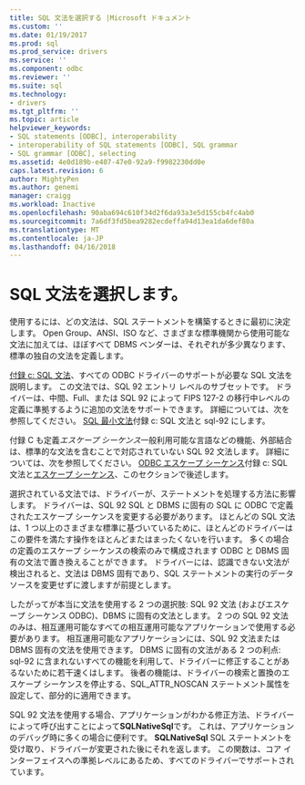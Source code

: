 ```yaml
---
title: SQL 文法を選択する |Microsoft ドキュメント
ms.custom: ''
ms.date: 01/19/2017
ms.prod: sql
ms.prod_service: drivers
ms.service: ''
ms.component: odbc
ms.reviewer: ''
ms.suite: sql
ms.technology:
- drivers
ms.tgt_pltfrm: ''
ms.topic: article
helpviewer_keywords:
- SQL statements [ODBC], interoperability
- interoperability of SQL statements [ODBC], SQL grammar
- SQL grammar [ODBC], selecting
ms.assetid: 4e0d189b-e407-47e0-92a9-f9982230dd0e
caps.latest.revision: 6
author: MightyPen
ms.author: genemi
manager: craigg
ms.workload: Inactive
ms.openlocfilehash: 90aba694c610f34d2f6da93a3e5d155cb4fc4ab0
ms.sourcegitcommit: 7a6df3fd5bea9282ecdeffa94d13ea1da6def80a
ms.translationtype: MT
ms.contentlocale: ja-JP
ms.lasthandoff: 04/16/2018
---
```

# <a name="choosing-an-sql-grammar"></a>SQL 文法を選択します。
使用するには、どの文法は、SQL ステートメントを構築するときに最初に決定します。 Open Group、ANSI、ISO など、さまざまな標準機関から使用可能な文法に加えては、ほぼすべて DBMS ベンダーは、それぞれが多少異なります、標準の独自の文法を定義します。  
  
 [付録 c: SQL 文法](../../../odbc/reference/appendixes/appendix-c-sql-grammar.md)、すべての ODBC ドライバーのサポートが必要な SQL 文法を説明します。 この文法では、SQL 92 エントリ レベルのサブセットです。 ドライバーは、中間、Full、または SQL 92 によって FIPS 127-2 の移行中レベルの定義に準拠するように追加の文法をサポートできます。 詳細については、次を参照してください。 [SQL 最小文法](../../../odbc/reference/appendixes/sql-minimum-grammar.md)付録 c: SQL 文法と sql-92 にします。  
  
 付録 C も定義*エスケープ シーケンス*一般利用可能な言語などの機能、外部結合は、標準的な文法を含むことで対応されていない SQL 92 文法します。 詳細については、次を参照してください。 [ODBC エスケープ シーケンス](../../../odbc/reference/appendixes/odbc-escape-sequences.md)付録 c: SQL 文法と[エスケープ シーケンス](../../../odbc/reference/develop-app/escape-sequences.md)、このセクションで後述します。  
  
 選択されている文法では、ドライバーが、ステートメントを処理する方法に影響します。 ドライバーは、SQL 92 SQL と DBMS に固有の SQL に ODBC で定義されたエスケープ シーケンスを変更する必要があります。 ほとんどの SQL 文法は、1 つ以上のさまざまな標準に基づいているために、ほとんどのドライバーはこの要件を満たす操作をほとんどまたはまったくないを行います。 多くの場合の定義のエスケープ シーケンスの検索のみで構成されます ODBC と DBMS 固有の文法で置き換えることができます。 ドライバーには、認識できない文法が検出されると、文法は DBMS 固有であり、SQL ステートメントの実行のデータ ソースを変更せずに渡しますが前提とします。  
  
 したがってが本当に文法を使用する 2 つの選択肢: SQL 92 文法 (およびエスケープ シーケンス ODBC)、DBMS に固有の文法とします。 2 つの SQL 92 文法のみは、相互運用可能なすべての相互運用可能なアプリケーションで使用する必要があります。 相互運用可能なアプリケーションには、SQL 92 文法または DBMS 固有の文法を使用できます。 DBMS に固有の文法がある 2 つの利点: sql-92 に含まれないすべての機能を利用して、ドライバーに修正することがあるないために若干速くはします。 後者の機能は、ドライバーの検索と置換のエスケープ シーケンスを停止する、SQL_ATTR_NOSCAN ステートメント属性を設定して、部分的に適用できます。  
  
 SQL 92 文法を使用する場合、アプリケーションがわかる修正方法、ドライバーによって呼び出すことによって**SQLNativeSql**です。 これは、アプリケーションのデバッグ時に多くの場合に便利です。 **SQLNativeSql** SQL ステートメントを受け取り、ドライバーが変更された後にそれを返します。 この関数は、コア インターフェイスへの準拠レベルにあるため、すべてのドライバーでサポートされています。
